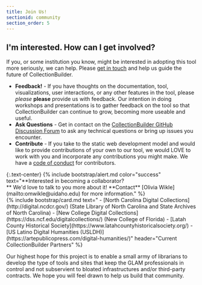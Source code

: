 ```yaml
---
title: Join Us!
sectionid: community
section_order: 5
---
```


## I'm interested. How can I get involved? 

If you, or some institution you know, might be interested in adopting this tool more seriously, we can help. Please [get in touch](mailto:omwikle@uidaho.edu) and help us guide the future of CollectionBuilder.

- **Feedback!** - If you have thoughts on the documentation, tool, visualizations, user interactions, or any other features in the tool, please *please* **please** provide us with feedback. Our intention in doing workshops and presentations is to gather feedback on the tool so that CollectionBuilder can continue to grow, becoming more useable and useful.
- **Ask Questions** - Get in contact on the [CollectionBuilder GitHub Discussion Forum](https://github.com/CollectionBuilder/collectionbuilder.github.io/discussions) to ask any technical questions or bring up issues you encounter.
- **Contribute** - If you take to the static web development model and would like to provide contributions of your own to our tool, we would LOVE to work with you and incorporate any contributions you might make. We have a [code of conduct](https://github.com/CollectionBuilder/collectionbuilder.github.io/blob/main/CODE_OF_CONDUCT.md) for contributors.

<div class="row">
<div class="col-md-4" markdown="1">
{:.text-center}
{% include bootstrap/alert.md color="success" text="**Interested in becoming a collaborator?<br>** We'd love to talk to you more about it! **Contact** [Olivia Wikle](mailto:omwikle@uidaho.edu) for more information." %}
</div>
<div class="col-md-8" markdown="1">
{% include bootstrap/card.md text="
- [North Carolina Digital Collections](http://digital.ncdcr.gov/) (State Library of North Carolina and State Archives of North Carolina)
- [New College Digital Collections](https://dss.ncf.edu/digitalcollections/) (New College of Florida)
- [Latah County Historical Society](https://www.latahcountyhistoricalsociety.org/)
- [US Latino Digital Humanities (USLDH)](https://artepublicopress.com/digital-humanities/)" header="Current CollectionBuilder Partners" %}
</div>
</div>

Our highest hope for this project is to enable a small army of librarians to develop the type of tools and sites that keep the GLAM professionals in control and not subservient to bloated infrastructures and/or third-party contracts. We hope you will feel drawn to help us build that community. 